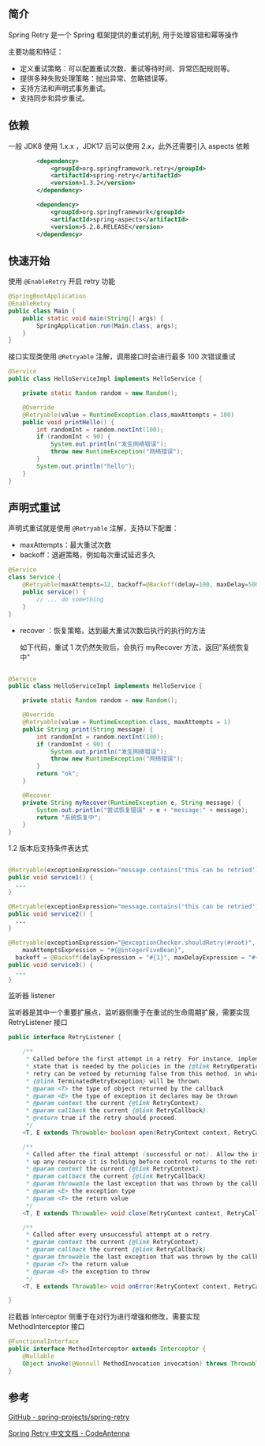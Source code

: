 ## 简介

Spring Retry 是一个 Spring 框架提供的重试机制, 用于处理容错和幂等操作

主要功能和特征：

- 定义重试策略：可以配置重试次数、重试等待时间、异常匹配规则等。
- 提供多种失败处理策略：抛出异常、忽略错误等。
- 支持方法和声明式事务重试。
- 支持同步和异步重试。

## 依赖

一般 JDK8 使用 1.x.x ，JDK17 后可以使用 2.x，此外还需要引入 aspects 依赖

```xml
        <dependency>
            <groupId>org.springframework.retry</groupId>
            <artifactId>spring-retry</artifactId>
            <version>1.3.2</version>
        </dependency>

        <dependency>
            <groupId>org.springframework</groupId>
            <artifactId>spring-aspects</artifactId>
            <version>5.2.8.RELEASE</version>
        </dependency>
```

## 快速开始

使用 `@EnableRetry` 开启 retry 功能

```java
@SpringBootApplication
@EnableRetry
public class Main {
    public static void main(String[] args) {
        SpringApplication.run(Main.class, args);
    }
}
```

接口实现类使用 `@Retryable` 注解，调用接口时会进行最多 100 次错误重试

```java
@Service
public class HelloServiceImpl implements HelloService {

    private static Random random = new Random();

    @Override
    @Retryable(value = RuntimeException.class,maxAttempts = 100)
    public void printHello() {
        int randomInt = random.nextInt(100);
        if (randomInt < 90) {
            System.out.println("发生网络错误");
            throw new RuntimeException("网络错误");
        }
        System.out.println("hello");
    }
}

```

## 声明式重试

声明式重试就是使用 `@Retryable` 注解，支持以下配置：

+ maxAttempts：最大重试次数
+ backoff：退避策略，例如每次重试延迟多久

```java
@Service
class Service {
    @Retryable(maxAttempts=12, backoff=@Backoff(delay=100, maxDelay=500))
    public service() {
        // ... do something
    }
}
```

+ recover ：恢复策略，达到最大重试次数后执行的执行的方法

  如下代码，重试 1 次仍然失败后，会执行 myRecover 方法，返回"系统恢复中"

```java

@Service
public class HelloServiceImpl implements HelloService {

    private static Random random = new Random();

    @Override
    @Retryable(value = RuntimeException.class, maxAttempts = 1)
    public String print(String message) {
        int randomInt = random.nextInt(100);
        if (randomInt < 90) {
            System.out.println("发生网络错误");
            throw new RuntimeException("网络错误");
        }
        return "ok";
    }

    @Recover
    private String myRecover(RuntimeException e, String message) {
        System.out.println("尝试恢复错误" + e + "message:" + message);
        return "系统恢复中";
    }
}

```

1.2 版本后支持条件表达式

```java

@Retryable(exceptionExpression="message.contains('this can be retried')")
public void service1() {
  ...
}

@Retryable(exceptionExpression="message.contains('this can be retried')")
public void service2() {
  ...
}

@Retryable(exceptionExpression="@exceptionChecker.shouldRetry(#root)",
    maxAttemptsExpression = "#{@integerFiveBean}",
  backoff = @Backoff(delayExpression = "#{1}", maxDelayExpression = "#{5}", multiplierExpression = "#{1.1}"))
public void service3() {
  ...
}
```

监听器 listener

监听器是其中一个重要扩展点，监听器侧重于在重试的生命周期扩展，需要实现 RetryListener 接口

```java
public interface RetryListener {

	/**
	 * Called before the first attempt in a retry. For instance, implementers can set up
	 * state that is needed by the policies in the {@link RetryOperations}. The whole
	 * retry can be vetoed by returning false from this method, in which case a
	 * {@link TerminatedRetryException} will be thrown.
	 * @param <T> the type of object returned by the callback
	 * @param <E> the type of exception it declares may be thrown
	 * @param context the current {@link RetryContext}.
	 * @param callback the current {@link RetryCallback}.
	 * @return true if the retry should proceed.
	 */
	<T, E extends Throwable> boolean open(RetryContext context, RetryCallback<T, E> callback);

	/**
	 * Called after the final attempt (successful or not). Allow the interceptor to clean
	 * up any resource it is holding before control returns to the retry caller.
	 * @param context the current {@link RetryContext}.
	 * @param callback the current {@link RetryCallback}.
	 * @param throwable the last exception that was thrown by the callback.
	 * @param <E> the exception type
	 * @param <T> the return value
	 */
	<T, E extends Throwable> void close(RetryContext context, RetryCallback<T, E> callback, Throwable throwable);

	/**
	 * Called after every unsuccessful attempt at a retry.
	 * @param context the current {@link RetryContext}.
	 * @param callback the current {@link RetryCallback}.
	 * @param throwable the last exception that was thrown by the callback.
	 * @param <T> the return value
	 * @param <E> the exception to throw
	 */
	<T, E extends Throwable> void onError(RetryContext context, RetryCallback<T, E> callback, Throwable throwable);

}

```

拦截器 Interceptor 侧重于在对行为进行增强和修改，需要实现 MethodInterceptor 接口

```java
@FunctionalInterface
public interface MethodInterceptor extends Interceptor {
    @Nullable
    Object invoke(@Nonnull MethodInvocation invocation) throws Throwable;
}

```

## 参考

[GitHub - spring-projects/spring-retry](https://github.com/spring-projects/spring-retry)

[Spring Retry 中文文档 - CodeAntenna](https://codeantenna.com/a/rePGPJaTEL)